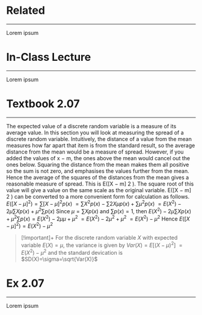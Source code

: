 # Related
---
Lorem ipsum

# In-Class Lecture
---
Lorem ipsum

# Textbook 2.07
---
The expected value of a discrete random variable is a measure of its average value. In this section you will look at measuring the spread of a discrete random variable. Intuitively, the distance of a value from the mean measures how far apart that item is from the standard result, so the average distance from the mean would be a measure of spread. However, if you added the values of x − m, the ones above the mean would cancel out the ones below. Squaring the distance from the mean makes them all positive so the sum is not zero, and emphasises the values further from the mean. Hence the average of the squares of the distances from the mean gives a reasonable measure of spread. This is E([X − m] 2 ). The square root of this value will give a value on the same scale as the original variable. E([X − m] 2 ) can be converted to a more convenient form for calculation as follows.
$E([X-\mu]^{2})=\sum[X-\mu]^{2}p(x)$
$=\sum\limits X^{2}p(x)-\sum\limits2X\mu p(x)+\sum\limits\mu^{2}p(x)$
$=E(X^{2})-2\mu\sum\limits Xp(x)+\mu^{2}\sum\limits p(x)$
Since $\mu=\sum\limits Xp(x)$ and $\sum\limits p(x)=1$, then
$E(X^{2})-2\mu\sum\limits Xp(x)+\mu^{2}\sum\limits p(x)=E(X^{2})-2\mu\mu+\mu^{2}$
$=E(X^{2})-2\mu^{2}+\mu^{2}$
$=E(X^{2})-\mu^{2}$
Hence $E([X-\mu]^{2})=E(X^{2})-\mu^{2}$
>[!important]+
>For the discrete random variable $X$ with expected variable $E(X)=\mu$, the variance is given by
>$Var(X)=E[(X-\mu)^2]$
>$=E(X^{2})-\mu^{2}$
>and the standard devication is
>$SD(X)=\sigma=\sqrt{Var(X)}$
# Ex 2.07
---
Lorem ipsum